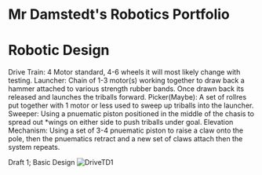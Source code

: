 # Mr Damstedt's Robotics Portfolio
# Robotic Design
Drive Train: 4 Motor standard, 4-6 wheels it will most likely change with testing.
Launcher: Chain of 1-3 motor(s) working together to draw back a hammer attached to various strength rubber bands. Once drawn back its released and launches the triballs forward.
Picker(Maybe): A set of rollres put together with 1 motor or less used to sweep up triballs into the launcher.
Sweeper: Using a pnuematic piston positioned in the middle of the chasis to spread out *wings on either side to push triballs under goal.
Elevation Mechanism: Using a set of 3-4 pnuematic piston to raise a claw onto the pole, then the pnuematics retract and a new set of claws attach then the system repeats. 


Draft 1; Basic Design
![DriveTD1](https://github.com/Bgdshd/RoboticsPortfolioB4/assets/111591253/2ef51a66-edcd-42be-ad3b-06022c7bd7d4)

